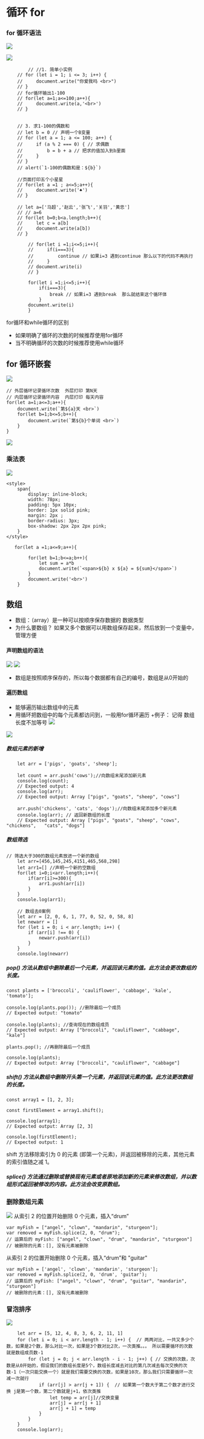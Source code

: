 # 循环 for
### for 循环语法
![](/images/for%E5%BE%AA%E7%8E%AF-1.png)

![](/images/for%E5%BE%AA%E7%8E%AF-2.png)

            // //1. 简单小实例
        // for (let i = 1; i <= 3; i++) {
        //     document.write("你爱我吗 <br>")
        // }
        // for循环输出1-100
        // for(let a=1;a<=100;a++){
        //     document.write(a,'<br>')
        // }


        // 3. 求1-100的偶数和
        // let b = 0 // 声明一个B变量
        // for (let a = 1; a <= 100; a++) {
        //     if (a % 2 === 0) { // 求偶数
        //         b = b + a // 把求的值加入到b里面
        //     }
        // }
        // alert(`1-100的偶数和是：${b}`) 

        //页面打印五个小星星    
        // for(let a =1 ; a<=5;a++){
        //     document.write('♠')
        // }
        
        // let a=['马超','赵云','张飞','关羽','黄忠']
        // // a=6
        // for(let b=0;b<a.length;b++){
        //     let c = a[b]
        //     document.write(a[b])
        // }

            // for(let i =1;i<=5;i++){
            //     if(i===3){
            //         continue // 如果i=3 遇到continue 那么以下的代码不再执行
            //     }
            // document.write(i)
            // }

            for(let i =1;i<=5;i++){
                if(i===3){
                    break // 如果i=3 遇到break  那么就结束这个循环体
                }
            document.write(i)
            }

for循环和while循环的区别
+ 如果明确了循环的次数的时候推荐使用for循环
+ 当不明确循环的次数的时候推荐使用while循环

## for 循环嵌套
![](/images/for%E5%BE%AA%E7%8E%AF%E5%B5%8C%E5%A5%97-1.png)

    // 外层循环记录循环次数  外层打印 第N天
    // 内层循环记录循环内容  内层打印 每天内容
    for(let a=1;a<=3;a++){
        document.write(`第${a}天 <br>`)
        for(let b=1;b<=5;b++){
            document.write(`第${b}个单词 <br>`)
        }
    }

![](/images/%E5%BE%AA%E7%8E%AF%E5%B5%8C%E5%A5%97%E5%B0%8F%E5%AE%9E%E4%BE%8B.png)

### 乘法表
![](/images/%E4%B9%98%E6%B3%95%E8%A1%A8.png)

    <style>
        span{
            display: inline-block;
            width: 78px;
            padding: 5px 10px;
            border: 1px solid pink;
            margin: 2px ;
            border-radius: 3px;
            box-shadow: 2px 2px 2px pink;
        }
    </style>

       for(let a =1;a<=9;a++){
            
            for(let b=1;b<=a;b++){
                let sum = a*b
                document.write(`<span>${b} x ${a} = ${sum}</span>`)
            }
            document.write('<br>')
        }

## 数组
+ 数组：（array）是一种可以按顺序保存数据的 数据类型
+ 为什么要数组？ 如果又多个数据可以用数组保存起来，然后放到一个变量中，管理方便
#### 声明数组的语法
![](/images/%E6%95%B0%E7%BB%84%E5%A3%B0%E6%98%8E%E8%AF%AD%E6%B3%95.png)
![](/images/%E6%95%B0%E7%BB%84%E5%A3%B0%E6%98%8E.png)
+ 数组是按照顺序保存的，所以每个数据都有自己的编号，数组是从0开始的

#### 遍历数组
+ 能够遍历输出数组中的元素
+ 用循环把数组中的每个元素都访问到，一般用for循环遍历
+例子：  记得 数组长度不加等号
![](/images/%E9%81%8D%E5%8E%86%E6%95%B0%E7%BB%84.png)

![](/images/%E6%95%B0%E7%BB%84%E6%93%8D%E4%BD%9C.png)

##### 数组元素的新增

        let arr = ['pigs', 'goats', 'sheep'];

        let count = arr.push('cows');//向数组末尾添加新元素
        console.log(count);
        // Expected output: 4
        console.log(arr);
        // Expected output: Array ["pigs", "goats", "sheep", "cows"]

        arr.push('chickens', 'cats', 'dogs');//向数组末尾添加多个新元素
        console.log(arr); // 返回新数组的长度
        // Expected output: Array ["pigs", "goats", "sheep", "cows", "chickens",   "cats", "dogs"]

##### 数组筛选

    // 筛选大于300的数组元素放进一个新的数组
        let arr=[456,145,245,4151,465,568,298]
        let arr1=[] //声明一个新的空数组
        for(let i=0;i<arr.length;i++){
            if(arr[i]>=300){
                arr1.push(arr[i])
            }
        }
        console.log(arr1);

        // 数组去0案例
        let arr = [2, 0, 6, 1, 77, 0, 52, 0, 58, 8]
        let newarr = []
        for (let i = 0; i < arr.length; i++) {
            if (arr[i] !== 0) {
                newarr.push(arr[i])
            }
        }
        console.log(newarr)



##### pop() 方法从数组中删除最后一个元素，并返回该元素的值。此方法会更改数组的长度。

    const plants = ['broccoli', 'cauliflower', 'cabbage', 'kale', 'tomato'];

    console.log(plants.pop()); //删除最后一个成员
    // Expected output: "tomato"

    console.log(plants); //查询现在的数组成员
    // Expected output: Array ["broccoli", "cauliflower", "cabbage", "kale"]

    plants.pop(); //再删除最后一个成员

    console.log(plants);
    // Expected output: Array ["broccoli", "cauliflower", "cabbage"]

##### shift() 方法从数组中删除开头第一个元素，并返回该元素的值。此方法更改数组的长度。

    const array1 = [1, 2, 3];

    const firstElement = array1.shift();

    console.log(array1);
    // Expected output: Array [2, 3]

    console.log(firstElement);
    // Expected output: 1
shift 方法移除索引为 0 的元素 (即第一个元素)，并返回被移除的元素，其他元素的索引值随之减 1。

##### splice() 方法通过删除或替换现有元素或者原地添加新的元素来修改数组，并以数组形式返回被修改的内容。此方法会改变原数组。
### 删除数组元素
![](/images/%E5%88%A0%E9%99%A4%E5%85%83%E7%B4%A0.png)
从索引 2 的位置开始删除 0 个元素，插入“drum”

    var myFish = ["angel", "clown", "mandarin", "sturgeon"];
    var removed = myFish.splice(2, 0, "drum");
    // 运算后的 myFish: ["angel", "clown", "drum", "mandarin", "sturgeon"]
    // 被删除的元素：[], 没有元素被删除

从索引 2 的位置开始删除 0 个元素，插入“drum”和 "guitar"

    var myFish = ['angel', 'clown', 'mandarin', 'sturgeon'];
    var removed = myFish.splice(2, 0, 'drum', 'guitar');
    // 运算后的 myFish: ["angel", "clown", "drum", "guitar", "mandarin", "sturgeon"]
    // 被删除的元素：[], 没有元素被删除

### 冒泡排序
![](/images/%E5%86%92%E6%B3%A1%E6%8E%92%E5%BA%8F.png)

        let arr = [5, 12, 4, 8, 3, 6, 2, 11, 1]
        for (let i = 0; i < arr.length - 1; i++) {  // 两两对比，一共又多少个数，如果是2个数，那么对比一次，如果是3个数对比2次，一次类推。。。 所以需要循环的次数就是数组成员数-1
            for (let j = 0; j < arr.length - i - 1; j++) { // 交换的次数，次数是从0开始的，假设我们的数组长度是5个，数组长度减去对比的第几次减去每次交换的次数-1（一次只能交换一个）就是我们需要交换的次数，如果是10次，那么我们只需要循环一次减一次就行
                if (arr[j] > arr[j + 1]) {  // 如果第一个数大于第二个数才进行交换 j是第一个数，第二个数就是j+1，依次类推
                    let temp = arr[j]//交换变量
                    arr[j] = arr[j + 1]
                    arr[j + 1] = temp
                }
            }
        }
        console.log(arr);
















